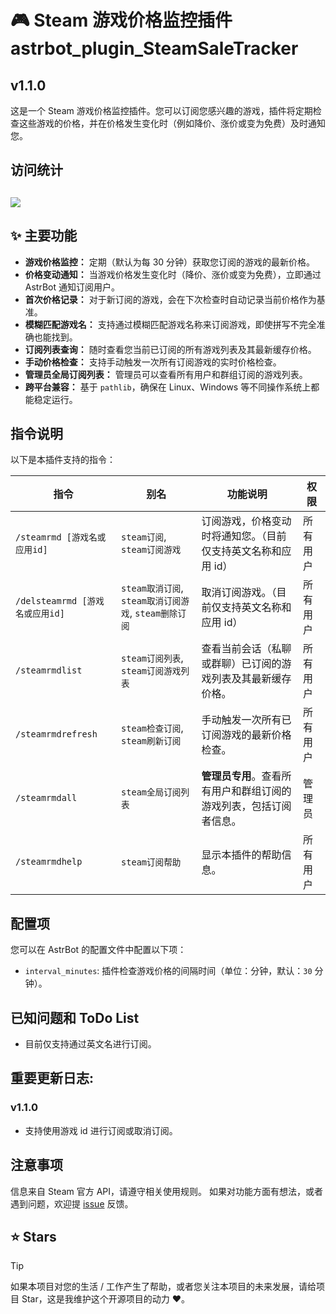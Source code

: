 # 🎮 Steam 游戏价格监控插件 astrbot_plugin_SteamSaleTracker

## v1.1.0

这是一个 Steam 游戏价格监控插件。您可以订阅您感兴趣的游戏，插件将定期检查这些游戏的价格，并在价格发生变化时（例如降价、涨价或变为免费）及时通知您。

## 访问统计

## <a href="https://count.getloli.com/"><img src="https://count.getloli.com/get/@:astrbot_plugin_SteamSaleTracker?theme=rule34"></a>

## ✨ 主要功能

- **游戏价格监控：** 定期（默认为每 30 分钟）获取您订阅的游戏的最新价格。
- **价格变动通知：** 当游戏价格发生变化时（降价、涨价或变为免费），立即通过 AstrBot 通知订阅用户。
- **首次价格记录：** 对于新订阅的游戏，会在下次检查时自动记录当前价格作为基准。
- **模糊匹配游戏名：** 支持通过模糊匹配游戏名称来订阅游戏，即使拼写不完全准确也能找到。
- **订阅列表查询：** 随时查看您当前已订阅的所有游戏列表及其最新缓存价格。
- **手动价格检查：** 支持手动触发一次所有订阅游戏的实时价格检查。
- **管理员全局订阅列表：** 管理员可以查看所有用户和群组订阅的游戏列表。
- **跨平台兼容：** 基于 `pathlib`，确保在 Linux、Windows 等不同操作系统上都能稳定运行。

## 指令说明

以下是本插件支持的指令：

| 指令                            | 别名                                                  | 功能说明                                                           | 权限     |
| ------------------------------- | ----------------------------------------------------- | ------------------------------------------------------------------ | -------- |
| `/steamrmd [游戏名或应用id]`    | `steam订阅`, `steam订阅游戏`                          | 订阅游戏，价格变动时将通知您。（目前仅支持英文名称和应用 id）      | 所有用户 |
| `/delsteamrmd [游戏名或应用id]` | `steam取消订阅`, `steam取消订阅游戏`, `steam删除订阅` | 取消订阅游戏。（目前仅支持英文名称和应用 id）                      | 所有用户 |
| `/steamrmdlist`                 | `steam订阅列表`, `steam订阅游戏列表`                  | 查看当前会话（私聊或群聊）已订阅的游戏列表及其最新缓存价格。       | 所有用户 |
| `/steamrmdrefresh`              | `steam检查订阅`, `steam刷新订阅`                      | 手动触发一次所有已订阅游戏的最新价格检查。                         | 所有用户 |
| `/steamrmdall`                  | `steam全局订阅列表`                                   | **管理员专用**。查看所有用户和群组订阅的游戏列表，包括订阅者信息。 | 管理员   |
| `/steamrmdhelp`                 | `steam订阅帮助`                                       | 显示本插件的帮助信息。                                             | 所有用户 |

## 配置项

您可以在 AstrBot 的配置文件中配置以下项：

- `interval_minutes`: 插件检查游戏价格的间隔时间（单位：分钟，默认：`30` 分钟）。

## 已知问题和 ToDo List

- 目前仅支持通过英文名进行订阅。

## 重要更新日志:

### v1.1.0

- 支持使用游戏 id 进行订阅或取消订阅。

## 注意事项

信息来自 Steam 官方 API，请遵守相关使用规则。
如果对功能方面有想法，或者遇到问题，欢迎提 [issue](https://github.com/zhewang448/astrbot_plugin_SteamSaleTracker/issues) 反馈。

## ⭐ Stars

> [!TIP]
> 如果本项目对您的生活 / 工作产生了帮助，或者您关注本项目的未来发展，请给项目 Star，这是我维护这个开源项目的动力 ❤️。
